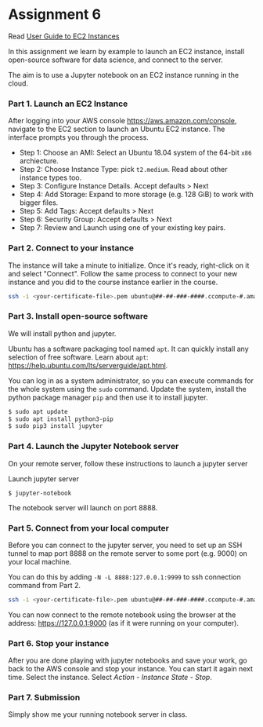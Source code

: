 # Assignment 6

Read [User Guide to EC2 Instances](https://docs.aws.amazon.com/AWSEC2/latest/UserGuide/concepts.html)

In this assignment we learn by example to launch an EC2 instance, install open-source software for data science, and connect to the server.

The aim is to use a Jupyter notebook on an EC2 instance running in the cloud. 

### Part 1. Launch an EC2 Instance
After logging into your AWS console https://aws.amazon.com/console, navigate to the EC2 section to launch an Ubuntu EC2 instance. The interface prompts you through the process. 
 * Step 1: Choose an AMI: Select an Ubuntu 18.04 system of the 64-bit `x86` archiecture.  
 * Step 2: Choose Instance Type: pick `t2.medium`. Read about other instance types too. 
 * Step 3: Configure Instance Details. Accept defaults > Next
 * Step 4: Add Storage: Expand to more storage (e.g. 128 GiB) to work with bigger files.
 * Step 5: Add Tags: Accept defaults > Next
 * Step 6: Security Group: Accept defaults > Next
 * Step 7: Review and Launch using one of your existing key pairs.

### Part 2. Connect to your instance
 The instance will take a minute to initialize. Once it's ready, right-click on it and select "Connect". Follow the same process to connect to your new instance and you did to the course instance earlier in the course. 
```bash
ssh -i <your-certificate-file>.pem ubuntu@##-##-###-####.ccompute-#.amazonaws.com
```

### Part 3. Install open-source software 
We will install python and jupyter. 

Ubuntu has a software packaging tool named `apt`.  It can quickly install any selection of free software. Learn about `apt`: https://help.ubuntu.com/lts/serverguide/apt.html.

You can log in as a system administrator, so you can execute commands for the whole system using the `sudo` command. Update the system, install the python package manager `pip` and then use it to install jupyter.

```bash 
$ sudo apt update 
$ sudo apt install python3-pip
$ sudo pip3 install jupyter 
```

### Part 4. Launch the Jupyter Notebook server
On your remote server, follow these instructions to launch a jupyter server 

Launch jupyter server 
```
$ jupyter-notebook 
```
The notebook server will launch on port 8888.

### Part 5. Connect from your local computer 

Before you can connect to the jupyter server, you need to set up an SSH tunnel to map port 8888 on the remote server to some port (e.g. 9000) on your local machine. 

You can do this by adding `-N -L 8888:127.0.0.1:9999` to ssh connection command from Part 2.

```bash
ssh -i <your-certificate-file>.pem ubuntu@##-##-###-####.ccompute-#.amazonaws.com -N -L 8888:127.0.0.1:9999
```

You can now connect to the remote notebook using the browser at the address: https://127.0.0.1:9000 (as if it were running on your computer).

### Part 6. Stop your instance 
After you are done playing with jupyter notebooks and save your work, go back to the AWS console and stop your instance. You can start it again next time. 
Select the instance. Select *Action* - *Instance State* - *Stop*.

### Part 7. Submission 
Simply show me your running notebook server in class. 

